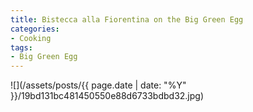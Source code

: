 ```yaml
---
title: Bistecca alla Fiorentina on the Big Green Egg
categories:
- Cooking
tags:
- Big Green Egg
---
```


![](/assets/posts/{{ page.date | date: "%Y" }}/19bd131bc481450550e88d6733bdbd32.jpg)
